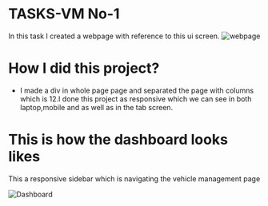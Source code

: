 # TASKS-VM No-1

In this task I created a webpage with reference to this ui screen.
![webpage](https://github.com/Bavadharini18/TASKS-VM/assets/130160473/81b8fab0-1f6f-454d-95c4-84c950242471)



# How I did this project?

* I made a div in whole page page and separated the page with columns which is 12.I done this project as responsive which we can see in both laptop,mobile and as well as in the tab screen.

# This is how the dashboard looks likes
This a responsive sidebar which is navigating the vehicle management page

![Dashboard](https://github.com/Bavadharini18/TASKS-VM/assets/130160473/fb6905d1-4031-4001-a7f4-b666064a1f28)
